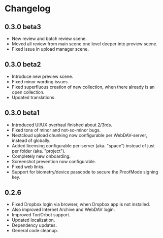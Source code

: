 # Changelog

## 0.3.0 beta3
- New review and batch review scene.
- Moved all review from main scene one level deeper into preview scene.
- Fixed issue in upload manager scene.

## 0.3.0 beta2
- Introduce new preview scene.
- Fixed minor wording issues.
- Fixed superfluous creation of new collection, when there already is an open collection.
- Updated translations.

## 0.3.0 beta1

- Introduced UI/UX overhaul finished about 2/3rds.
- Fixed tons of minor and not-so-minor bugs.
- Nextcloud upload chunking now configurable per WebDAV-server, instead of globally.
- Added licensing configurable per-server (aka. "space") instead of just per folder (aka. "project").
- Completely new onboarding.
- Screenshot prevention now configurable.
- Fixed web links.
- Support for biometry/device passcode to secure the ProofMode signing key.

## 0.2.6

- Fixed Dropbox login via browser, when Dropbox app is not installed.
- Also improved Internet Archive and WebDAV login.
- Improved Tor/Orbot support.
- Updated localization.
- Dependency updates.
- General code cleanup.